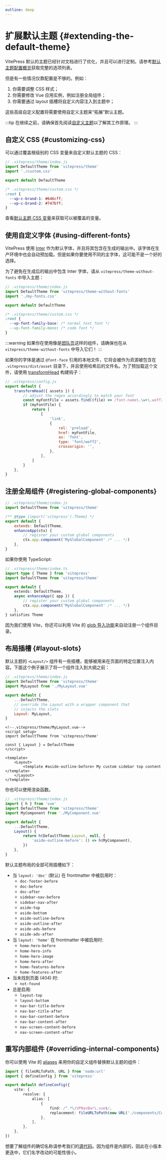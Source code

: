```yaml
---
outline: deep
---
```


# 扩展默认主题 {#extending-the-default-theme}

VitePress 默认的主题已经针对文档进行了优化，并且可以进行定制。请参考[默认主题配置概览](../reference/default-theme-config)获取完整的选项列表。

但是有一些情况仅靠配置是不够的。例如：

1. 你需要调整 CSS 样式；
2. 你需要修改 Vue 应用实例，例如注册全局组件；
3. 你需要通过 layout 插槽将自定义内容注入到主题中；

这些高级自定义配置将需要使用自定义主题来“拓展”默认主题。

:::tip
在继续之前，请确保首先阅读[自定义主题](./custom-theme)以了解其工作原理。
:::

## 自定义 CSS {#customizing-css}

可以通过覆盖根级别的 CSS 变量来自定义默认主题的 CSS：

```js
// .vitepress/theme/index.js
import DefaultTheme from 'vitepress/theme'
import './custom.css'

export default DefaultTheme
```

```css
/* .vitepress/theme/custom.css */
:root {
  --vp-c-brand-1: #646cff;
  --vp-c-brand-2: #747bff;
}
```

查看[默认主题 CSS 变量](https://github.com/vuejs/vitepress/blob/main/src/client/theme-default/styles/vars.css)来获取可以被覆盖的变量。

## 使用自定义字体 {#using-different-fonts}

VitePress 使用 [Inter](https://rsms.me/inter/) 作为默认字体，并且将其包含在生成的输出中。该字体在生产环境中也会自动预加载。但是如果你要使用不同的主字体，这可能不是一个好的选择。

为了避免在生成后的输出中包含 Inter 字体，请从 `vitepress/theme-without-fonts` 中导入主题：

```js
// .vitepress/theme/index.js
import DefaultTheme from 'vitepress/theme-without-fonts'
import './my-fonts.css'

export default DefaultTheme
```

```css
/* .vitepress/theme/custom.css */
:root {
  --vp-font-family-base: /* normal text font */
  --vp-font-family-mono: /* code font */
}
```

:::warning
如果你在使用像是[团队页](/reference/default-theme-team-page)这样的组件，请确保也在从 `vitepress/theme-without-fonts` 中导入它们！
:::

如果你的字体是通过 `@font-face` 引用的本地文件，它将会被作为资源被包含在 `.vitepress/dist/asset` 目录下，并且使用哈希后的文件名。为了预加载这个文件，请使用 [transformHead](/reference/site-config#transformhead) 构建钩子：

```js
// .vitepress/config.js
export default {
	transformHead({ assets }) {
		// adjust the regex accordingly to match your font
		const myFontFile = assets.find((file) => /font-name\.\w+\.woff2/)
		if (myFontFile) {
			return [
				[
					'link',
					{
						rel: 'preload',
						href: myFontFile,
						as: 'font',
						type: 'font/woff2',
						crossorigin: '',
					},
				],
			]
		}
	},
}
```

## 注册全局组件 {#registering-global-components}

```js
// .vitepress/theme/index.js
import DefaultTheme from 'vitepress/theme'

/** @type {import('vitepress').Theme} */
export default {
	extends: DefaultTheme,
	enhanceApp(ctx) {
		// register your custom global components
		ctx.app.component('MyGlobalComponent' /* ... */)
	},
}
```

如果你使用 TypeScript:

```ts
// .vitepress/theme/index.ts
import type { Theme } from 'vitepress'
import DefaultTheme from 'vitepress/theme'

export default {
	extends: DefaultTheme,
	async enhanceApp({ app }) {
		// register your custom global components
		ctx.app.component('MyGlobalComponent' /* ... */)
	},
} satisfies Theme
```

因为我们使用 Vite，你还可以利用 Vite 的 [glob 导入功能](https://cn.vitejs.dev/guide/features.html#glob-import)来自动注册一个组件目录。

## 布局插槽 {#layout-slots}

默认主题的 `<Layout/>` 组件有一些插槽，能够被用来在页面的特定位置注入内容。下面这个例子展示了将一个组件注入到大纲之前：

```js
// .vitepress/theme/index.js
import DefaultTheme from 'vitepress/theme'
import MyLayout from './MyLayout.vue'

export default {
	...DefaultTheme,
	// override the Layout with a wrapper component that
	// injects the slots
	Layout: MyLayout,
}
```

```vue
<!--.vitepress/theme/MyLayout.vue-->
<script setup>
import DefaultTheme from 'vitepress/theme'

const { Layout } = DefaultTheme
</script>

<template>
	<Layout>
		<template #aside-outline-before> My custom sidebar top content </template>
	</Layout>
</template>
```

你也可以使用渲染函数。

```js
// .vitepress/theme/index.js
import { h } from 'vue'
import DefaultTheme from 'vitepress/theme'
import MyComponent from './MyComponent.vue'

export default {
	...DefaultTheme,
	Layout() {
		return h(DefaultTheme.Layout, null, {
			'aside-outline-before': () => h(MyComponent),
		})
	},
}
```

默认主题布局的全部可用插槽如下：

- 当 `layout: 'doc'` (默认) 在 frontmatter 中被启用时：
  - `doc-footer-before`
  - `doc-before`
  - `doc-after`
  - `sidebar-nav-before`
  - `sidebar-nav-after`
  - `aside-top`
  - `aside-bottom`
  - `aside-outline-before`
  - `aside-outline-after`
  - `aside-ads-before`
  - `aside-ads-after`
- 当 `layout: 'home'` 在 frontmatter 中被启用时:
  - `home-hero-before`
  - `home-hero-info`
  - `home-hero-image`
  - `home-hero-after`
  - `home-features-before`
  - `home-features-after`
- 当未找到页面 (404) 时:
  - `not-found`
- 总是启用:
  - `layout-top`
  - `layout-bottom`
  - `nav-bar-title-before`
  - `nav-bar-title-after`
  - `nav-bar-content-before`
  - `nav-bar-content-after`
  - `nav-screen-content-before`
  - `nav-screen-content-after`

## 重写内部组件 {#overriding-internal-components}

你可以使用 Vite 的 [aliases](https://vitejs.dev/config/shared-options.html#resolve-alias) 来用你的自定义组件替换默认主题的组件：

```ts
import { fileURLToPath, URL } from 'node:url'
import { defineConfig } from 'vitepress'

export default defineConfig({
	vite: {
		resolve: {
			alias: [
				{
					find: /^.*\/VPNavBar\.vue$/,
					replacement: fileURLToPath(new URL('./components/CustomNavBar.vue', import.meta.url)),
				},
			],
		},
	},
})
```

想要了解组件的确切名称请参考我们的[源代码](https://github.com/vuejs/vitepress/tree/main/src/client/theme-default/components)。因为组件是内部的，因此在小版本更迭中，它们名字改动的可能性很小。
